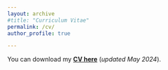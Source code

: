 ```yaml
---
layout: archive
#title: "Curriculum Vitae"
permalink: /cv/
author_profile: true

---
```


You can download my [**CV here**](../files/Short_CV.pdf) (*updated May 2024*).

<a href="../files/Short_CV.pdf" class="image fit"><img src="images/marr_pic.jpg" alt=""></a>
